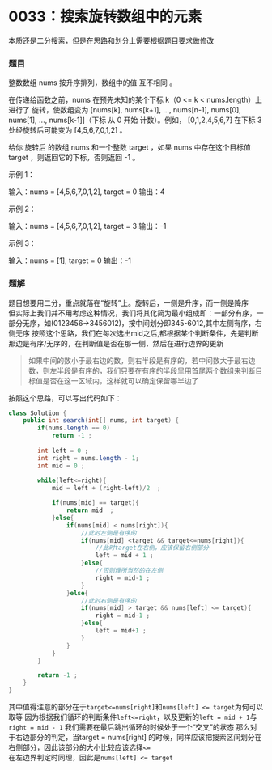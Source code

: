 # 0033：搜索旋转数组中的元素    
本质还是二分搜索，但是在思路和划分上需要根据题目要求做修改  

### 题目
整数数组 nums 按升序排列，数组中的值 互不相同 。

在传递给函数之前，nums 在预先未知的某个下标 k（0 <= k < nums.length）上进行了 旋转，使数组变为 [nums[k], nums[k+1], ..., nums[n-1], nums[0], nums[1], ..., nums[k-1]]（下标 从 0 开始 计数）。例如， [0,1,2,4,5,6,7] 在下标 3 处经旋转后可能变为 [4,5,6,7,0,1,2] 。

给你 旋转后 的数组 nums 和一个整数 target ，如果 nums 中存在这个目标值 target ，则返回它的下标，否则返回 -1 。

 

示例 1：

输入：nums = [4,5,6,7,0,1,2], target = 0
输出：4

示例 2：

输入：nums = [4,5,6,7,0,1,2], target = 3
输出：-1

示例 3：

输入：nums = [1], target = 0
输出：-1

### 题解
题目想要用二分，重点就落在“旋转”上。旋转后，一侧是升序，而一侧是降序    
但实际上我们并不用考虑这种情况，我们将其化简为最小组成即：一部分有序，一部分无序，如(0123456->3456012)，按中间划分即345-6012,其中左侧有序，右侧无序 
按照这个思路，我们在每次选出mid之后,都根据某个判断条件，先是判断那边是有序/无序的，在判断值是否在那一侧，然后在进行边界的更新   

> 如果中间的数小于最右边的数，则右半段是有序的，若中间数大于最右边数，则左半段是有序的，我们只要在有序的半段里用首尾两个数组来判断目标值是否在这一区域内，这样就可以确定保留哪半边了    

按照这个思路，可以写出代码如下：

```Java
class Solution {
    public int search(int[] nums, int target) {
        if(nums.length == 0)
            return -1 ; 
        
        int left = 0 ;
        int right = nums.length - 1;
        int mid = 0 ;
        
        while(left<=right){
            mid = left + (right-left)/2  ;

            if(nums[mid] == target){
                return mid  ;
            }else{
                if(nums[mid] < nums[right]){
                    //此时左侧是有序的
                    if(nums[mid] <target && target<=nums[right]){
                        //此时target在右侧，应该保留右侧部分
                        left = mid + 1 ; 
                    }else{
                        //否则理所当然的在左侧
                        right = mid-1 ;
                    }
                }else{
                    //此时右侧是有序的
                    if(nums[mid] > target && nums[left] <= target){
                        right = mid-1 ; 
                    }else{
                        left = mid+1 ; 
                    }
                }
            }
        }

        return -1 ;
    }
}
```

其中值得注意的部分在于```target<=nums[right]```和```nums[left] <= target```为何可以取等 
因为根据我们循环的判断条件```left<=right```，以及更新的```left = mid + 1```与```right = mid - 1``` 我们需要在最后跳出循环的时候处于一个“交叉”的状态 
那么对于右边部分的判定，当target = nums[right] 的时候，同样应该把搜索区间划分在右侧部分，因此该部分的大小比较应该选择```<=```   
在左边界判定时同理，因此是```nums[left] <= target```
